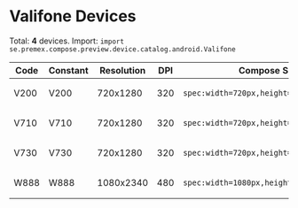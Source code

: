 # Valifone Devices

Total: **4** devices. Import: `import se.premex.compose.preview.device.catalog.android.Valifone`

| Code | Constant | Resolution | DPI | Compose Spec | Preview Usage |
|------|----------|------------|-----|-------------|---------------|
| V200 | V200 | 720x1280 | 320 | `spec:width=720px,height=1280px,dpi=320` | `@Preview(device = Valifone.V200)` |
| V710 | V710 | 720x1280 | 320 | `spec:width=720px,height=1280px,dpi=320` | `@Preview(device = Valifone.V710)` |
| V730 | V730 | 720x1280 | 320 | `spec:width=720px,height=1280px,dpi=320` | `@Preview(device = Valifone.V730)` |
| W888 | W888 | 1080x2340 | 480 | `spec:width=1080px,height=2340px,dpi=480` | `@Preview(device = Valifone.W888)` |

<!-- Generated automatically. Do not edit manually. -->
